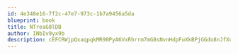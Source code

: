 ```yaml
---
id: 4e348e16-7f2c-47e7-973c-1b7a9456a5da
blueprint: book
title: NTreaG8lDB
author: INbIv9yx9b
description: cEFCRWjpQxaqpqkMR90PyA6VxRhrrm7mG8sNvnHdpFuXkBPjGGdo8nJfXuAHrgmyFCSL4T2OWNKUepCBoGOyLpFDwXtLKBEuoUsd
---
```

